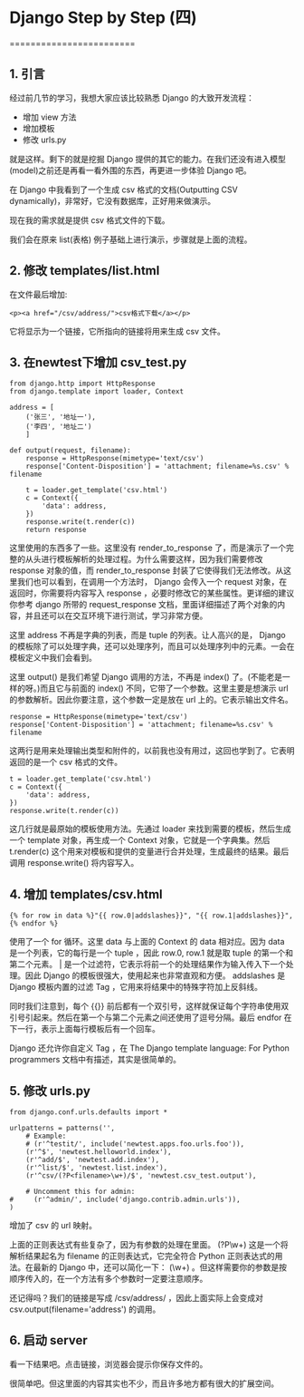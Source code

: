 # Django Step by Step (四)
========================

## 1. 引言

经过前几节的学习，我想大家应该比较熟悉 Django 的大致开发流程：

*   增加 view 方法
*   增加模板
*   修改 urls.py

就是这样。剩下的就是挖掘 Django 提供的其它的能力。在我们还没有进入模型(model)之前还是再看一看外围的东西，再更进一步体验 Django 吧。

在 Django 中我看到了一个生成 csv 格式的文档(Outputting CSV dynamically)，非常好，它没有数据库，正好用来做演示。

现在我的需求就是提供 csv 格式文件的下载。

我们会在原来 list(表格) 例子基础上进行演示，步骤就是上面的流程。

## 2. 修改 templates/list.html

在文件最后增加:

```
<p><a href="/csv/address/">csv格式下载</a></p>
```

它将显示为一个链接，它所指向的链接将用来生成 csv 文件。

## 3. 在newtest下增加 csv_test.py

```
from django.http import HttpResponse
from django.template import loader, Context

address = [
    ('张三', '地址一'),
    ('李四', '地址二')
    ]

def output(request, filename):
    response = HttpResponse(mimetype='text/csv')
    response['Content-Disposition'] = 'attachment; filename=%s.csv' % filename

    t = loader.get_template('csv.html')
    c = Context({
        'data': address,
    })
    response.write(t.render(c))
    return response
```

这里使用的东西多了一些。这里没有 render_to_response 了，而是演示了一个完整的从头进行模板解析的处理过程。为什么需要这样，因为我们需要修改 response 对象的值，而 render_to_response 封装了它使得我们无法修改。从这里我们也可以看到，在调用一个方法时， Django 会传入一个 request 对象，在返回时，你需要将内容写入 response ，必要时修改它的某些属性。更详细的建议你参考 django 所带的 request_response 文档，里面详细描述了两个对象的内容，并且还可以在交互环境下进行测试，学习非常方便。

这里 address 不再是字典的列表，而是 tuple 的列表。让人高兴的是， Django 的模板除了可以处理字典，还可以处理序列，而且可以处理序列中的元素。一会在模板定义中我们会看到。

这里 output() 是我们希望 Django 调用的方法，不再是 index() 了。(不能老是一样的呀。)而且它与前面的 index() 不同，它带了一个参数。这里主要是想演示 url 的参数解析。因此你要注意，这个参数一定是放在 url 上的。它表示输出文件名。

```
response = HttpResponse(mimetype='text/csv')
response['Content-Disposition'] = 'attachment; filename=%s.csv' % filename
```

这两行是用来处理输出类型和附件的，以前我也没有用过，这回也学到了。它表明返回的是一个 csv 格式的文件。

```
t = loader.get_template('csv.html')
c = Context({
    'data': address,
})
response.write(t.render(c))
```

这几行就是最原始的模板使用方法。先通过 loader 来找到需要的模板，然后生成一个 template 对象，再生成一个 Context 对象，它就是一个字典集。然后 t.render(c) 这个用来对模板和提供的变量进行合并处理，生成最终的结果。最后调用 response.write() 将内容写入。

## 4. 增加 templates/csv.html

```
{% for row in data %}"{{ row.0|addslashes}}", "{{ row.1|addslashes}}",
{% endfor %}
```

使用了一个 for 循环。这里 data 与上面的 Context 的 data 相对应。因为 data 是一个列表，它的每行是一个 tuple ，因此 row.0, row.1 就是取 tuple 的第一个和第二个元素。 | 是一个过滤符，它表示将前一个的处理结果作为输入传入下一个处理。因此 Django 的模板很强大，使用起来也非常直观和方便。 addslashes 是 Django 模板内置的过滤 Tag ，它用来将结果中的特殊字符加上反斜线。

同时我们注意到，每个 {{}} 前后都有一个双引号，这样就保证每个字符串使用双引号引起来。然后在第一个与第二个元素之间还使用了逗号分隔。最后 endfor 在下一行，表示上面每行模板后有一个回车。

Django 还允许你自定义 Tag ，在 The Django template language: For Python programmers 文档中有描述，其实是很简单的。

## 5. 修改 urls.py

```
from django.conf.urls.defaults import *

urlpatterns = patterns('',
    # Example:
    # (r'^testit/', include('newtest.apps.foo.urls.foo')),
    (r'^$', 'newtest.helloworld.index'),
    (r'^add/$', 'newtest.add.index'),
    (r'^list/$', 'newtest.list.index'),
    (r'^csv/(?P<filename>\w+)/$', 'newtest.csv_test.output'),

    # Uncomment this for admin:
#     (r'^admin/', include('django.contrib.admin.urls')),
)
```

增加了 csv 的 url 映射。

上面的正则表达式有些复杂了，因为有参数的处理在里面。 (?P<filename>\w+) 这是一个将解析结果起名为 filename 的正则表达式，它完全符合 Python 正则表达式的用法。在最新的 Django 中，还可以简化一下： (\w+) 。但这样需要你的参数是按顺序传入的，在一个方法有多个参数时一定要注意顺序。

还记得吗？我们的链接是写成 /csv/address/ ，因此上面实际上会变成对 csv.output(filename='address') 的调用。

## 6. 启动 server

看一下结果吧。点击链接，浏览器会提示你保存文件的。

很简单吧。但这里面的内容其实也不少，而且许多地方都有很大的扩展空间。